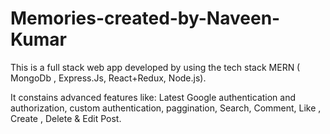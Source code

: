 # Memories-created-by-Naveen-Kumar
This is a full stack web app developed by using the tech stack MERN ( MongoDb , Express.Js, React+Redux, Node.js).

It constains advanced features like: Latest Google authentication and authorization, custom authentication, paggination, Search, Comment, Like , Create , Delete & Edit Post. 
